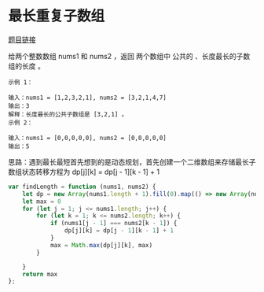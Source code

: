 # 最长重复子数组    
<a href="https://leetcode-cn.com/problems/maximum-length-of-repeated-subarray/" target="_blank">题目链接</a>


给两个整数数组 nums1 和 nums2 ，返回 两个数组中 公共的 、长度最长的子数组的长度 。
```
示例 1：

输入：nums1 = [1,2,3,2,1], nums2 = [3,2,1,4,7]
输出：3
解释：长度最长的公共子数组是 [3,2,1] 。
示例 2：

输入：nums1 = [0,0,0,0,0], nums2 = [0,0,0,0,0]
输出：5

```
思路：遇到最长最短首先想到的是动态规划，首先创建一个二维数组来存储最长子数组状态转移方程为 dp[j][k] = dp[j - 1][k - 1] + 1

```js
var findLength = function (nums1, nums2) {
    let dp = new Array(nums1.length + 1).fill(0).map(() => new Array(nums2.length+1).fill(0))
    let max = 0
    for (let j = 1; j <= nums1.length; j++) {
        for (let k = 1; k <= nums2.length; k++) {
            if (nums1[j - 1] === nums2[k - 1]) {
                dp[j][k] = dp[j - 1][k - 1] + 1
            }
            max = Math.max(dp[j][k], max)
        }

    }
    return max
};

```

